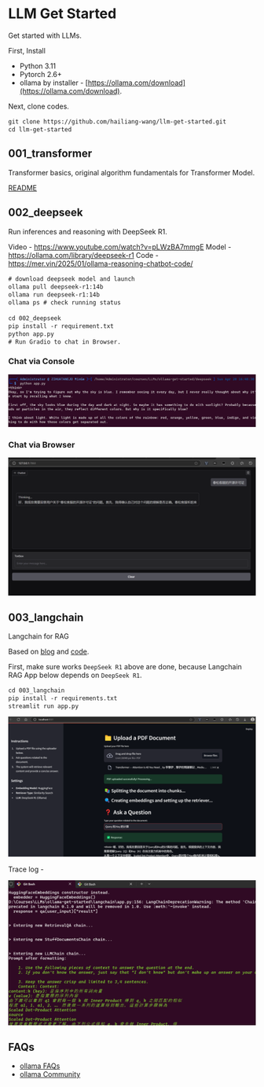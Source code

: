 # LLM Get Started
Get started with LLMs.

First, Install 

* Python 3.11
* Pytorch 2.6+
* ollama by installer - [https://ollama.com/download](https://ollama.com/download).

Next, clone codes.

```
git clone https://github.com/hailiang-wang/llm-get-started.git
cd llm-get-started
```

## 001_transformer

Transformer basics, original algorithm fundamentals for Transformer Model.

[README](./001_transformer/README.md)


## 002_deepseek

Run inferences and reasoning with DeepSeek R1.

Video - https://www.youtube.com/watch?v=pLWzBA7mmgE
Model - https://ollama.com/library/deepseek-r1
Code - https://mer.vin/2025/01/ollama-reasoning-chatbot-code/

```
# download deepseek model and launch
ollama pull deepseek-r1:14b
ollama run deepseek-r1:14b
ollama ps # check running status

cd 002_deepseek
pip install -r requirement.txt
python app.py
# Run Gradio to chat in Browser.
```

### Chat via Console

![alt text](assets/media/1745139699936.png)

### Chat via Browser

![alt text](assets/media/1745139758807.png)


## 003_langchain

Langchain for RAG

Based on [blog](https://dev.to/ajmal_hasan/setting-up-ollama-running-deepseek-r1-locally-for-a-powerful-rag-system-4pd4) and [code](https://github.com/Ajmal0197/DeepseekOllamaRag/blob/main/app.py).

First, make sure works `DeepSeek R1` above are done, because Langchain RAG App below depends on `DeepSeek R1`.

```
cd 003_langchain
pip install -r requirements.txt
streamlit run app.py
```

![alt text](assets/media/1745142574757.png)

Trace log - 

![alt text](assets/media/1745142610493.png)

## FAQs

* [ollama FAQs](https://github.com/ollama/ollama/blob/main/docs/faq.md)
* [ollama Community](https://discord.com/channels/1128867683291627614/1211804431340019753)